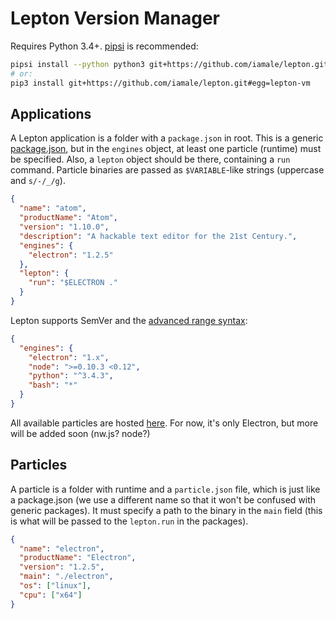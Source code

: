 # Lepton Version Manager

Requires Python 3.4+. [pipsi][] is recommended:

```bash
pipsi install --python python3 git+https://github.com/iamale/lepton.git#egg=lepton-vm
# or:
pip3 install git+https://github.com/iamale/lepton.git#egg=lepton-vm
```

[pipsi]: https://github.com/mitsuhiko/pipsi

## Applications

A Lepton application is a folder with a `package.json` in root. This is
a generic [package.json](https://docs.npmjs.com/files/package.json), but
in the `engines` object, at least one particle (runtime) must be specified.
Also, a `lepton` object should be there, containing a `run` command. Particle
binaries are passed as `$VARIABLE`-like strings (uppercase and `s/-/_/g`).

```json
{
  "name": "atom",
  "productName": "Atom",
  "version": "1.10.0",
  "description": "A hackable text editor for the 21st Century.",
  "engines": {
    "electron": "1.2.5"
  },
  "lepton": {
    "run": "$ELECTRON ."
  }
}
```

Lepton supports SemVer and the [advanced range syntax][ars]:

```json
{
  "engines": {
    "electron": "1.x",
    "node": ">=0.10.3 <0.12",
    "python": "^3.4.3",
    "bash": "*"
  }
}
```

[ars]: https://docs.npmjs.com/misc/semver#advanced-range-syntax

All available particles are hosted [here][particles]. For now, it's only
Electron, but more will be added soon (nw.js? node?)

[particles]: https://iamale.github.io/lepton-particles/

## Particles

A particle is a folder with runtime and a `particle.json` file, which is just
like a package.json (we use a different name so that it won't be confused with
generic packages). It must specify a path to the binary in the `main` field
(this is what will be passed to the `lepton.run` in the packages).

```json
{
  "name": "electron",
  "productName": "Electron",
  "version": "1.2.5",
  "main": "./electron",
  "os": ["linux"],
  "cpu": ["x64"]
}
```

